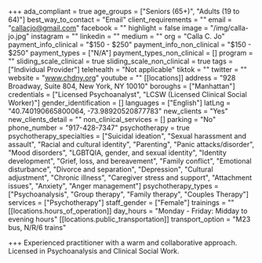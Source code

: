 +++
ada_compliant = true
age_groups = ["Seniors (65+)", "Adults (19 to 64)"]
best_way_to_contact = "Email"
client_requirements = ""
email = "callacjo@gmail.com"
facebook = ""
highlight = false
image = "/img/calla-jo.jpg"
instagram = ""
linkedin = ""
medium = ""
org = "Calla C. Jo"
payment_info_clinical = "$150 - $250"
payment_info_non_clinical = "$150 - $250"
payment_types = ["N/A"]
payment_types_non_clinical = []
program = ""
sliding_scale_clinical = true
sliding_scale_non_clinical = true
tags = ["Individual Provider"]
telehealth = "Not applicable"
tiktok = ""
twitter = ""
website = "www.chdny.org"
youtube = ""
[[locations]]
address = "928 Broadway, Suite 804, New York, NY 10010"
boroughs = ["Manhattan"]
credentials = ["Licensed Psychoanalyst", "LCSW (Licensed Clinical Social Worker)"]
gender_identification = []
languages = ["English"]
latLng = "40.740190665800064, -73.98920520877783"
new_clients = "Yes"
new_clients_detail = ""
non_clinical_services = []
parking = "No"
phone_number = "917-428-7347"
psychotherapy = true
psychotherapy_specialties = ["Suicidal ideation", "Sexual harassment and assault", "Racial and cultural identity", "Parenting", "Panic attacks/disorder", "Mood disorders", "LGBTQIA, gender, and sexual identity", "Identity development", "Grief, loss, and bereavement", "Family conflict", "Emotional disturbance", "Divorce and separation", "Depression", "Cultural adjustment", "Chronic illness", "Caregiver stress and support", "Attachment issues", "Anxiety", "Anger management"]
psychotherapy_types = ["Psychoanalysis", "Group therapy", "Family therapy", "Couples Therapy"]
services = ["Psychotherapy"]
staff_gender = ["Female"]
trainings = ""
[[locations.hours_of_operation]]
day_hours = "Monday - Friday: Midday to evening hours"
[[locations.public_transportation]]
transport_option = "M23 bus, N/R/6 trains"

+++
Experienced practitioner with a warm and collaborative approach. Licensed in Psychoanalysis and Clinical Social Work.